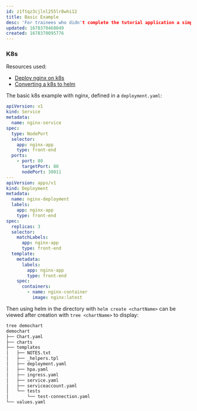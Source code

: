 ```yaml
---
id: z1ftqz3cjlnl255lr8whi12
title: Basic Example
desc: 'For trainees who didn't complete the tutorial application a simple example using nginx'
updated: 1678370468049
created: 1678370095776
---
```

### K8s
Resources used:
- [Deploy nginx on k8s](https://www.nbtechsupport.co.in/2021/06/deploy-nginx-web-server-on-kubernetes.html)
- [Converting a k8s to helm](https://jhooq.com/convert-kubernetes-yaml-into-helm/)

The basic k8s example with nginx, defined in a `deployment.yaml`:
```yaml
apiVersion: v1
kind: Service
metadata:
  name: nginx-service
spec:
  type: NodePort
  selector:
    app: nginx-app
    type: front-end
  ports:
    - port: 80
      targetPort: 80
      nodePort: 30011
---
apiVersion: apps/v1
kind: Deployment
metadata:
  name: nginx-deployment
  labels:
    app: nginx-app
    type: front-end
spec:
  replicas: 3
  selector:
    matchLabels:
      app: nginx-app
      type: front-end
  template:
    metadata:
      labels:
        app: nginx-app
        type: front-end
    spec:
      containers:
        - name: nginx-container
          image: nginx:latest
```

Then using helm in the directory with `helm create <chartName>` can be viewed after creation with `tree <chartName>` to display:
```bash
tree demochart
demochart
├── Chart.yaml
├── charts
├── templates
│   ├── NOTES.txt
│   ├── _helpers.tpl
│   ├── deployment.yaml
│   ├── hpa.yaml
│   ├── ingress.yaml
│   ├── service.yaml
│   ├── serviceaccount.yaml
│   └── tests
│       └── test-connection.yaml
└── values.yaml
```